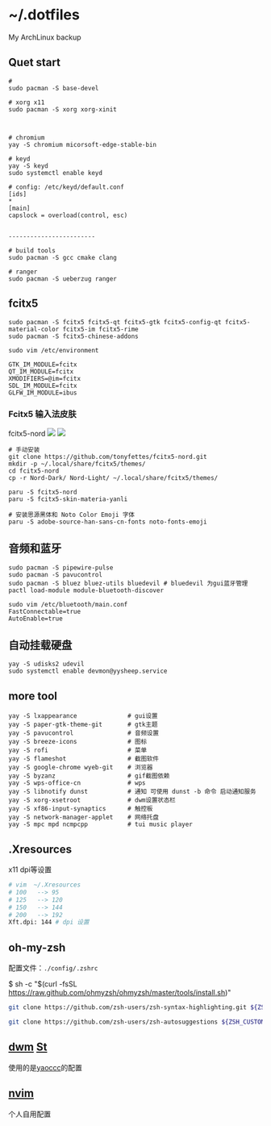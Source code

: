 # ~/.dotfiles
My ArchLinux backup


## Quet start

```shell
# 
sudo pacman -S base-devel

# xorg x11 
sudo pacman -S xorg xorg-xinit 



# chromium 
yay -S chromium micorsoft-edge-stable-bin

# keyd 
yay -S keyd 
sudo systemctl enable keyd

# config: /etc/keyd/default.conf
[ids]
*
[main]
capslock = overload(control, esc)


------------------------

# build tools 
sudo pacman -S gcc cmake clang

# ranger
sudo pacman -S ueberzug ranger

```

## fcitx5 
```shell
sudo pacman -S fcitx5 fcitx5-qt fcitx5-gtk fcitx5-config-qt fcitx5-material-color fcitx5-im fcitx5-rime 
sudo pacman -S fcitx5-chinese-addons

sudo vim /etc/environment

GTK_IM_MODULE=fcitx
QT_IM_MODULE=fcitx
XMODIFIERS=@im=fcitx
SDL_IM_MODULE=fcitx
GLFW_IM_MODULE=ibus

```
### Fcitx5 输入法皮肤

fcitx5-nord
![](https://user-images.githubusercontent.com/29998228/127147288-372b2a8b-59ff-47be-9f60-274b12361c8c.png)
![](https://user-images.githubusercontent.com/29998228/127147303-256c017a-9efa-45fd-b514-48488ec3f5f9.png)
```shell
# 手动安装
git clone https://github.com/tonyfettes/fcitx5-nord.git
mkdir -p ~/.local/share/fcitx5/themes/
cd fcitx5-nord
cp -r Nord-Dark/ Nord-Light/ ~/.local/share/fcitx5/themes/

paru -S fcitx5-nord
paru -S fcitx5-skin-materia-yanli

# 安装思源黑体和 Noto Color Emoji 字体
paru -S adobe-source-han-sans-cn-fonts noto-fonts-emoji
```


## 音频和蓝牙
```shell
sudo pacman -S pipewire-pulse
sudo pacman -S pavucontrol
sudo pacman -S bluez bluez-utils bluedevil # bluedevil 为gui蓝牙管理
pactl load-module module-bluetooth-discover

sudo vim /etc/bluetooth/main.conf
FastConnectable=true
AutoEnable=true
```

## 自动挂载硬盘
```shell
yay -S udisks2 udevil
sudo systemctl enable devmon@yysheep.service
```

## more tool
```shell
yay -S lxappearance              # gui设置
yay -S paper-gtk-theme-git       # gtk主题
yay -S pavucontrol               # 音频设置
yay -S breeze-icons              # 图标
yay -S rofi                      # 菜单
yay -S flameshot                 # 截图软件
yay -S google-chrome wyeb-git    # 浏览器             
yay -S byzanz                    # gif截图依赖
yay -S wps-office-cn             # wps
yay -S libnotify dunst           # 通知 可使用 dunst -b 命令 启动通知服务
yay -S xorg-xsetroot             # dwm设置状态栏
yay -S xf86-input-synaptics      # 触控板
yay -S network-manager-applet    # 网络托盘
yay -S mpc mpd ncmpcpp           # tui music player
```

## .Xresources
x11 dpi等设置
```bash
# vim  ~/.Xresources
# 100	--> 95
# 125	--> 120
# 150	--> 144
# 200	--> 192
Xft.dpi: 144 # dpi 设置

```
## oh-my-zsh
配置文件：`./config/.zshrc`

$ sh -c "$(curl -fsSL https://raw.github.com/ohmyzsh/ohmyzsh/master/tools/install.sh)"

```bash
git clone https://github.com/zsh-users/zsh-syntax-highlighting.git ${ZSH_CUSTOM:-~/.oh-my-zsh/custom}/plugins/zsh-syntax-highlighting

git clone https://github.com/zsh-users/zsh-autosuggestions ${ZSH_CUSTOM:-~/.oh-my-zsh/custom}/plugins/zsh-autosuggestions
```

## [dwm](https://github.com/yaoccc/dwm) [St](https://github.com/yaoccc/st)
使用的是[yaoccc](https://github.com/yaoccc/)的配置



## [nvim](https://github.com/ygsheep/nvim)
个人自用配置
